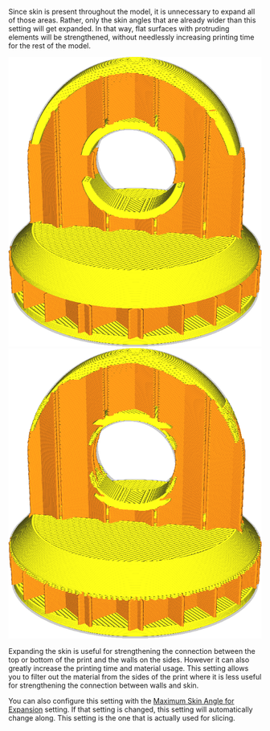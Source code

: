 Since skin is present throughout the model, it is unnecessary to expand all of those areas. Rather, only the skin angles that are already wider than this setting will get expanded. In that way, flat surfaces with protruding elements will be strengthened, without needlessly increasing printing time for the rest of the model.

![Set to 0mm, all skin is expanded with the Skin Expand Distance setting](images/max_skin_angle_for_expansion_90.png)
![Set to 0,8mm, only the flat areas are expanded](images/max_skin_angle_for_expansion_45.png)

Expanding the skin is useful for strengthening the connection between the top or bottom of the print and the walls on the sides. However it can also greatly increase the printing time and material usage. This setting allows you to filter out the material from the sides of the print where it is less useful for strengthening the connection between walls and skin.

You can also configure this setting with the [Maximum Skin Angle for Expansion](max_skin_angle_for_expansion) setting. If that setting is changed, this setting will automatically change along. This setting is the one that is actually used for slicing.
